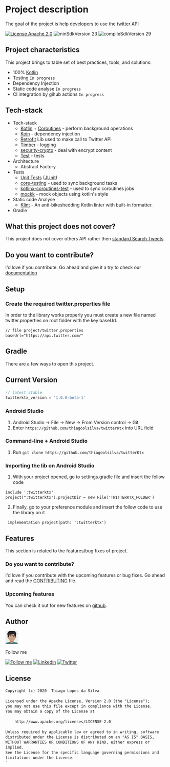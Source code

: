 # Project description

The goal of the project is help developers to use the [twitter API](https://developer.twitter.com/en)

[![License Apache 2.0](https://img.shields.io/badge/License-Apache%202.0-blue.svg?style=true)](http://www.apache.org/licenses/LICENSE-2.0)
![minSdkVersion 23](https://img.shields.io/badge/minSdkVersion-23-green?style=true)
![compileSdkVersion 29](https://img.shields.io/badge/compileSdkVersion-29-brightgreen)


## Project characteristics

This project brings to table set of best practices, tools, and solutions:

* 100% [Kotlin](https://kotlinlang.org/)
* Testing `In progress`
* Dependency Injection
* Static code analyse `In progress`
* CI integration by gihub actions `In progress`

## Tech-stack

* Tech-stack
    * [Kotlin](https://kotlinlang.org/) + [Coroutines](https://kotlinlang.org/docs/reference/coroutines-overview.html) - perform background operations
    * [Koin](https://insert-koin.io/) - dependency injection
    * [Retrofit](https://github.com/square/retrofit) Lib used to make call to Twitter API
	* [Timber](https://github.com/JakeWharton/timber) - logging
	* [security-crypto](https://developer.android.com/jetpack/androidx/releases/security) - deal with encrypt content
	* [Test](https://developer.android.com/training/testing/) -  tests
* Architecture
    * Abstract Factory
* Tests
    * [Unit Tests](https://en.wikipedia.org/wiki/Unit_testing) ([JUnit](https://junit.org/junit4/))
    * [core-testing](https://androidx.tech/artifacts/arch.core/core-testing/) - used to sync background tasks
    * [kotlinx-coroutines-test](https://kotlin.github.io/kotlinx.coroutines/kotlinx-coroutines-test/) - used to sync coroutines jobs
	* [mockk](https://mockk.io/) - mock objects using kotlin's style
* Static code Analyse
    * [Klint](https://ktlint.github.io/#getting-started) - An anti-bikeshedding Kotlin linter with built-in formatter.
* Gradle

## What this project does not cover?

This project does not cover others API rather then [standard Search Tweets](https://developer.twitter.com/en/docs/tweets/search/overview/standard).
 
 ## Do you want to contribute?

 I'd love if you contribute. Go ahead and give it a try to check our [documentation]()

## Setup

### Create the required twitter.properties file

In order to the library works properly you must create a new file named twitter.properties on root folder with the key baseUrl.

```
// file project/twitter.properties
baseUrl="https://api.twitter.com/"
```

## Gradle 

There are a few ways to open this project.

## Current Version

```gradle
// latest stable
twitterktx_version = '1.0.0-beta-1'
```

### Android Studio

1. Android Studio -> File -> New -> From Version control -> Git
2. Enter `https://github.com/thiagoolsilva/twitterKtx` into URL field

### Command-line + Android Studio

1. Run `git clone https://github.com/thiagoolsilva/twitterKtx`


### Importing the lib on Android Studio

1. With your project opened, go to settings.gradle file and insert the follow code
```
include ':twitterktx'
project(":twitterktx").projectDir = new File('TWITTERKTX_FOLDER')
```
2. Finally, go to your preference module and insert the follow code to use the library on it
```
 implementation project(path: ':twitterktx')
```

## Features

This section is related to the features/bug fixes of project.

### Do you want to contribute?

I'd love if you contribute with the upcoming features or bug fixes. Go ahead and read the [CONTRIBUTING](CONTRIBUTING.md) file.

### Upcoming features

You can check it out for new features on [github](https://github.com/thiagoolsilva/twitterKtx/issues?q=is%3Aopen+is%3Aissue+label%3Aupcoming).

## Author

<img src="misc/myAvatar.png" width="40"/>

Follow me

[![Follow me](https://img.shields.io/badge/Medium-thiagoolsilva-yellowgreen)](https://medium.com/@thiagolopessilva)
[![Linkedin](https://img.shields.io/badge/Linkedin-thiagoolsilva-blue)](https://www.linkedin.com/in/thiago-lopes-silva-2b943a25/)
[![Twitter](https://img.shields.io/twitter/follow/thiagoolsilva?style=social)](https://twitter.com/thiagoolsilva)   

## License
```
Copyright (c) 2020  Thiago Lopes da Silva

Licensed under the Apache License, Version 2.0 (the "License");
you may not use this file except in compliance with the License.
You may obtain a copy of the License at

    http://www.apache.org/licenses/LICENSE-2.0

Unless required by applicable law or agreed to in writing, software
distributed under the License is distributed on an "AS IS" BASIS,
WITHOUT WARRANTIES OR CONDITIONS OF ANY KIND, either express or implied.
See the License for the specific language governing permissions and
limitations under the License.
`
